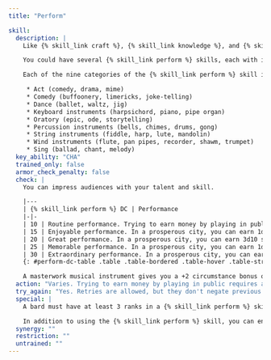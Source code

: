 ```yaml
---
title: "Perform"

skill:
  description: |
    Like {% skill_link craft %}, {% skill_link knowledge %}, and {% skill_link profession %}, {% skill_link perform %} is actually a number of separate skills.

    You could have several {% skill_link perform %} skills, each with its own ranks, each purchased as a separate skill.

    Each of the nine categories of the {% skill_link perform %} skill includes a variety of methods, instruments, or techniques, a small list of which is provided for each category below.

     * Act (comedy, drama, mime)
     * Comedy (buffoonery, limericks, joke-telling)
     * Dance (ballet, waltz, jig)
     * Keyboard instruments (harpsichord, piano, pipe organ)
     * Oratory (epic, ode, storytelling)
     * Percussion instruments (bells, chimes, drums, gong)
     * String instruments (fiddle, harp, lute, mandolin)
     * Wind instruments (flute, pan pipes, recorder, shawm, trumpet)
     * Sing (ballad, chant, melody)
  key_ability: "CHA"
  trained_only: false
  armor_check_penalty: false
  check: |
    You can impress audiences with your talent and skill.

    |---
    | {% skill_link perform %} DC | Performance
    |-|-
    | 10 | Routine performance. Trying to earn money by playing in public is essentially begging. You can earn 1d10 cp/day.
    | 15 | Enjoyable performance. In a prosperous city, you can earn 1d10 sp/day.
    | 20 | Great performance. In a prosperous city, you can earn 3d10 sp/day. In time, you may be invited to join a professional troupe and may develop a regional reputation.
    | 25 | Memorable performance. In a prosperous city, you can earn 1d6 gp/day. In time, you may come to the attention of noble patrons and develop a national reputation.
    | 30 | Extraordinary performance. In a prosperous city, you can earn 3d6 gp/day. In time, you may draw attention from distant potential patrons, or even from extraplanar beings.
    {: #perform-dc-table .table .table-bordered .table-hover .table-striped data-caption="Table: Perform DCs" }

    A masterwork musical instrument gives you a +2 circumstance bonus on {% skill_link perform %} checks that involve its use.
  action: "Varies. Trying to earn money by playing in public requires anywhere from an evening's work to a full day's performance. The bard's special {% skill_link perform %} -based abilities are described in that class's description."
  try_again: "Yes. Retries are allowed, but they don't negate previous failures, and an audience that has been unimpressed in the past is likely to be prejudiced against future performances. (Increase the DC by 2 for each previous failure.)"
  special: |
    A bard must have at least 3 ranks in a {% skill_link perform %} skill to inspire courage in his allies, or to use his countersong or his _fascinate_ ability. A bard needs 6 ranks in a {% skill_link perform %} skill to inspire competence, 9 ranks to use his {% spell_link suggestion %} ability, 12 ranks to inspire greatness, 15 ranks to use his _song of freedom_ ability, 18 ranks to inspire heroics, and 21 ranks to use his _mass suggestion_ ability. See Bardic Music in the bard class description.

    In addition to using the {% skill_link perform %} skill, you can entertain people with sleight of hand, tumbling, tightrope walking, and spells (especially illusions).
  synergy: ""
  restriction: ""
  untrained: ""
---
```

